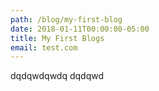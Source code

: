 ```yaml
---
path: /blog/my-first-blog
date: 2018-01-11T00:00:00-05:00
title: My First Blogs
email: test.com
---
```


dqdqwdqwdq
dqdqwd
